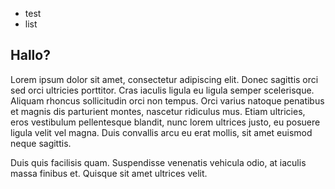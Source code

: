 
* test
* list

## Hallo?
  
Lorem ipsum dolor sit amet, consectetur adipiscing elit. Donec sagittis orci sed orci ultricies porttitor. Cras iaculis ligula eu ligula semper scelerisque. Aliquam rhoncus sollicitudin orci non tempus. Orci varius natoque penatibus et magnis dis parturient montes, nascetur ridiculus mus. Etiam ultricies, eros vestibulum pellentesque blandit, nunc lorem ultrices justo, eu posuere ligula velit vel magna. Duis convallis arcu eu erat mollis, sit amet euismod neque sagittis.  
  
Duis quis facilisis quam. Suspendisse venenatis vehicula odio, at iaculis massa finibus et. Quisque sit amet ultrices velit.